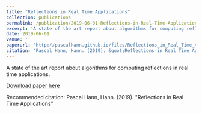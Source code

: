 ```yaml
---
title: "Reflections in Real Time Applications"
collection: publications
permalink: /publication/2019-06-01-Reflections-in-Real-Time-Applications
excerpt: 'A state of the art report about algorithms for computing reflections in real time applications.'
date: 2019-06-01
venue: ''
paperurl: 'http://pascalhann.github.io/files/Reflections_in_Real_Time_Applications.pdf'
citation: 'Pascal Hann, Hann. (2019). &quot;Reflections in Real Time Applications.&quot;'
---
```

A state of the art report about algorithms for computing reflections in real time applications.

[Download paper here](http://pascalhann.github.io/files/Reflections_in_Real_Time_Applications.pdf)

Recommended citation: Pascal Hann, Hann. (2019). "Reflections in Real Time Applications"
